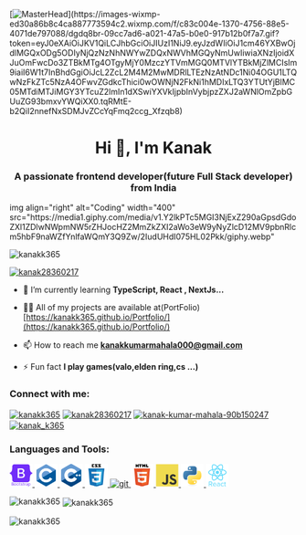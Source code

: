 [![MasterHead](https://1.bp.blogspot.com/-7A4WynwLsM...)](https://images-wixmp-ed30a86b8c4ca887773594c2.wixmp.com/f/c83c004e-1370-4756-88e5-4071de797088/dgdq8br-09cc7ad6-a021-47a5-b0e0-917b12b0f7a7.gif?token=eyJ0eXAiOiJKV1QiLCJhbGciOiJIUzI1NiJ9.eyJzdWIiOiJ1cm46YXBwOjdlMGQxODg5ODIyNjQzNzNhNWYwZDQxNWVhMGQyNmUwIiwiaXNzIjoidXJuOmFwcDo3ZTBkMTg4OTgyMjY0MzczYTVmMGQ0MTVlYTBkMjZlMCIsIm9iaiI6W1t7InBhdGgiOiJcL2ZcL2M4M2MwMDRlLTEzNzAtNDc1Ni04OGU1LTQwNzFkZTc5NzA4OFwvZGdkcThici0wOWNjN2FkNi1hMDIxLTQ3YTUtYjBlMC05MTdiMTJiMGY3YTcuZ2lmIn1dXSwiYXVkIjpbInVybjpzZXJ2aWNlOmZpbGUuZG93bmxvYWQiXX0.tqRMtE-b2QiI2nnefNxSDMJvZCcYqFmq2ccg_Xfzqb8)
<h1 align="center">Hi 👋, I'm Kanak</h1>
<h3 align="center">A passionate frontend developer(future Full Stack developer) from India</h3>
img align="right" alt="Coding" width="400" src="https://media1.giphy.com/media/v1.Y2lkPTc5MGI3NjExZ290aGpsdGdoZXl1ZDlwNWpmNW5rZHJocHZ2MmZkZXI2aWo3eW9yNyZlcD12MV9pbnRlcm5hbF9naWZfYnlfaWQmY3Q9Zw/2IudUHdI075HL02Pkk/giphy.webp"

<p align="left"> <img src="https://komarev.com/ghpvc/?username=kanakk365&label=Profile%20views&color=0e75b6&style=flat" alt="kanakk365" /> </p>

<p align="left"> <a href="https://twitter.com/kanak28360217" target="blank"><img src="https://img.shields.io/twitter/follow/kanak28360217?logo=twitter&style=for-the-badge" alt="kanak28360217" /></a> </p>

- 🌱 I’m currently learning **TypeScript, React , NextJs...**

- 👨‍💻 All of my projects are available at(PortFolio) [https://kanakk365.github.io/Portfolio/](https://kanakk365.github.io/Portfolio/)

- 📫 How to reach me **kanakkumarmahala000@gmail.com**

- ⚡ Fun fact **I play games(valo,elden ring,cs ...)**

<h3 align="left">Connect with me:</h3>
<p align="left">
<a href="https://codepen.io/kanakk365" target="blank"><img align="center" src="https://raw.githubusercontent.com/rahuldkjain/github-profile-readme-generator/master/src/images/icons/Social/codepen.svg" alt="kanakk365" height="30" width="40" /></a>
<a href="https://twitter.com/kanak28360217" target="blank"><img align="center" src="https://raw.githubusercontent.com/rahuldkjain/github-profile-readme-generator/master/src/images/icons/Social/twitter.svg" alt="kanak28360217" height="30" width="40" /></a>
<a href="https://linkedin.com/in/kanak-kumar-mahala-90b150247" target="blank"><img align="center" src="https://raw.githubusercontent.com/rahuldkjain/github-profile-readme-generator/master/src/images/icons/Social/linked-in-alt.svg" alt="kanak-kumar-mahala-90b150247" height="30" width="40" /></a>
<a href="https://instagram.com/kanak_k365" target="blank"><img align="center" src="https://raw.githubusercontent.com/rahuldkjain/github-profile-readme-generator/master/src/images/icons/Social/instagram.svg" alt="kanak_k365" height="30" width="40" /></a>
</p>

<h3 align="left">Languages and Tools:</h3>
<p align="left"> <a href="https://getbootstrap.com" target="_blank" rel="noreferrer"> <img src="https://raw.githubusercontent.com/devicons/devicon/master/icons/bootstrap/bootstrap-plain-wordmark.svg" alt="bootstrap" width="40" height="40"/> </a> <a href="https://www.cprogramming.com/" target="_blank" rel="noreferrer"> <img src="https://raw.githubusercontent.com/devicons/devicon/master/icons/c/c-original.svg" alt="c" width="40" height="40"/> </a> <a href="https://www.w3schools.com/cpp/" target="_blank" rel="noreferrer"> <img src="https://raw.githubusercontent.com/devicons/devicon/master/icons/cplusplus/cplusplus-original.svg" alt="cplusplus" width="40" height="40"/> </a> <a href="https://www.w3schools.com/css/" target="_blank" rel="noreferrer"> <img src="https://raw.githubusercontent.com/devicons/devicon/master/icons/css3/css3-original-wordmark.svg" alt="css3" width="40" height="40"/> </a> <a href="https://git-scm.com/" target="_blank" rel="noreferrer"> <img src="https://www.vectorlogo.zone/logos/git-scm/git-scm-icon.svg" alt="git" width="40" height="40"/> </a> <a href="https://www.w3.org/html/" target="_blank" rel="noreferrer"> <img src="https://raw.githubusercontent.com/devicons/devicon/master/icons/html5/html5-original-wordmark.svg" alt="html5" width="40" height="40"/> </a> <a href="https://developer.mozilla.org/en-US/docs/Web/JavaScript" target="_blank" rel="noreferrer"> <img src="https://raw.githubusercontent.com/devicons/devicon/master/icons/javascript/javascript-original.svg" alt="javascript" width="40" height="40"/> </a> <a href="https://www.python.org" target="_blank" rel="noreferrer"> <img src="https://raw.githubusercontent.com/devicons/devicon/master/icons/python/python-original.svg" alt="python" width="40" height="40"/> </a> <a href="https://reactjs.org/" target="_blank" rel="noreferrer"> <img src="https://raw.githubusercontent.com/devicons/devicon/master/icons/react/react-original-wordmark.svg" alt="react" width="40" height="40"/> </a> </p>

<p><img align="left" src="https://github-readme-stats.vercel.app/api/top-langs?username=kanakk365&show_icons=true&locale=en&layout=compact" alt="kanakk365" /></p>

<p>&nbsp;<img align="center" src="https://github-readme-stats.vercel.app/api?username=kanakk365&show_icons=true&locale=en" alt="kanakk365" /></p>

<p><img align="center" src="https://github-readme-streak-stats.herokuapp.com/?user=kanakk365&" alt="kanakk365" /></p>
